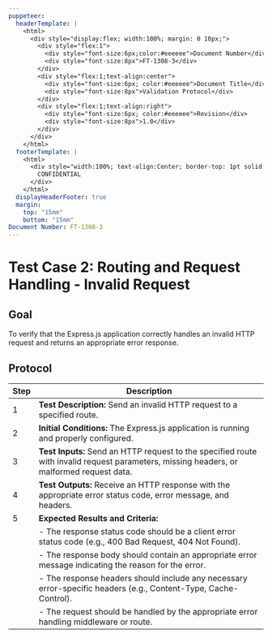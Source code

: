 ```yaml
---
puppeteer:
  headerTemplate: |
    <html>
      <div style="display:flex; width:100%; margin: 0 10px;">
        <div style="flex:1">
          <div style="font-size:6px;color:#eeeeee">Document Number</div>
          <div style="font-size:8px">FT-1308-3</div>
        </div>
        <div style="flex:1;text-align:center">
          <div style="font-size:6px; color:#eeeeee">Document Title</div>
          <div style="font-size:8px">Validation Protocol</div>
        </div>
        <div style="flex:1;text-align:right">
          <div style="font-size:6px; color:#eeeeee">Revision</div>
          <div style="font-size:8px">1.0</div>
        </div>
      </div>
    </html>
  footerTemplate: |
    <html>
      <div style="width:100%; text-align:Center; border-top: 1pt solid #eeeeee; margin: 0 20px -10px 0; font-size: 8pt; color: #000000">
        CONFIDENTIAL
      </div>
    </html>
  displayHeaderFooter: true
  margin:
    top: "15mm"
    bottom: "15mm"
Document Number: FT-1308-3
---
```


# Test Case 2: Routing and Request Handling - Invalid Request

## Goal

To verify that the Express.js application correctly handles an invalid HTTP request and returns an appropriate error response.

## Protocol

| Step | Description                                                  |
|------|--------------------------------------------------------------|
| 1    | **Test Description:** Send an invalid HTTP request to a specified route. |
| 2    | **Initial Conditions:** The Express.js application is running and properly configured. |
| 3    | **Test Inputs:** Send an HTTP request to the specified route with invalid request parameters, missing headers, or malformed request data. |
| 4    | **Test Outputs:** Receive an HTTP response with the appropriate error status code, error message, and headers. |
| 5    | **Expected Results and Criteria:**                                 |
|      | - The response status code should be a client error status code (e.g., 400 Bad Request, 404 Not Found). |
|      | - The response body should contain an appropriate error message indicating the reason for the error. |
|      | - The response headers should include any necessary error-specific headers (e.g., Content-Type, Cache-Control). |
|      | - The request should be handled by the appropriate error handling middleware or route. |
